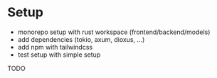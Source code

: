 # Setup

- monorepo setup with rust workspace (frontend/backend/models)
- add dependencies (tokio, axum, dioxus, ...)
- add npm with tailwindcss
- test setup with simple setup

TODO
